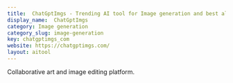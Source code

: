 ```yaml
---
title:  ChatGptImgs - Trending AI tool for Image generation and best alternatives
display_name:  ChatGptImgs
category: Image generation
category_slug: image-generation
key: chatgptimgs_com
website: https://chatgptimgs.com/
layout: aitool
---
```


Collaborative art and image editing platform.
